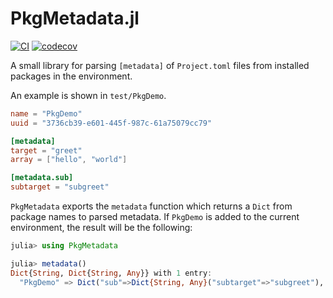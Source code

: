 # PkgMetadata.jl

[![CI](https://github.com/mofeing/PkgMetadata.jl/actions/workflows/CI.yml/badge.svg)](https://github.com/mofeing/PkgMetadata.jl/actions/workflows/CI.yml)
[![codecov](https://codecov.io/gh/mofeing/PkgMetadata.jl/branch/master/graph/badge.svg?token=5KHAT87GIF)](https://codecov.io/gh/mofeing/PkgMetadata.jl)

A small library for parsing `[metadata]` of `Project.toml` files from installed packages in the environment.

An example is shown in `test/PkgDemo`.

```toml
name = "PkgDemo"
uuid = "3736cb39-e601-445f-987c-61a75079cc79"

[metadata]
target = "greet"
array = ["hello", "world"]

[metadata.sub]
subtarget = "subgreet"
```

`PkgMetadata` exports the `metadata` function which returns a `Dict` from package names to parsed metadata. If `PkgDemo` is added to the current environment, the result will be the following:

```julia
julia> using PkgMetadata

julia> metadata()
Dict{String, Dict{String, Any}} with 1 entry:
  "PkgDemo" => Dict("sub"=>Dict{String, Any}("subtarget"=>"subgreet"), "array"=>["hello", "world"], "target"=>"greet")
```
